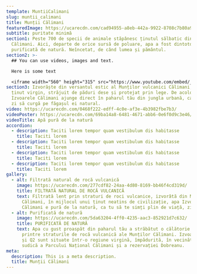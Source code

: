 ```yaml
---
template: MuntiiCalimani
slug: muntii_calimani
title: Munții Călimani
featuredImage: https://ucarecdn.com/cad94955-a8eb-442a-9922-8708c7b80a9e/
subtitle: puritate minimă
section1: Peste 700 de specii de animale stăpânesc ținutul sălbatic din Munții
  Călimani. Aici, departe de orice sursă de poluare, apa a fost dintotdeauna
  purificată de natură. Neîncetat, de când lumea și pământul.
section2: >-
  ## You can use videos, images and text.

  Here is some text

  <iframe width="560" height="315" src="https://www.youtube.com/embed/_m2CHvfVK5I" frameborder="0" allow="accelerometer; autoplay; clipboard-write; encrypted-media; gyroscope; picture-in-picture" allowfullscreen></iframe>
section3: Izvorăște din versantul estic al Munților vulcanici Călimani, într-un
  ținut virgin, străjuit de păduri dese și protejat prin lege. De acolo, apa
  Izvoarele Călimani ajunge direct în paharul tău din jungla urbană, ca fiecare
  zi să curgă pe făgașul ei natural.
video: https://ucarecdn.com/0468f222-edff-4c0e-af3e-4b3982fbe7b3/
videoPoster: https://ucarecdn.com/69ba14a8-6481-4671-abb6-0e6f0d9c3e46/
videoTitle: Apă pură de la natură
accordion:
  - description: Taciti lorem tempor quam vestibulum dis habitasse
    title: Taciti lorem
  - description: Taciti lorem tempor quam vestibulum dis habitasse
    title: Taciti lorem
  - description: Taciti lorem tempor quam vestibulum dis habitasse
    title: Taciti lorem
  - description: Taciti lorem tempor quam vestibulum dis habitasse
    title: Taciti lorem
gallery:
  - alt: Filtrată natural de rocă vulcanică
    image: https://ucarecdn.com/277cdf82-24aa-4d80-8169-bb46f4cd319d/
    title: FILTRATĂ NATURAL DE ROCĂ VULCANICĂ
    text: Filtrată lent prin straturi de roci vulcanice, izvorâtă din Munții
      Călimani, în mijlocul unui ținut neatins de civilizație, apa Izvoarele
      Călimani e pură de la natură, ca tu să te simți plin de viață, zi de zi.
  - alt: Purificată de natură
    image: https://ucarecdn.com/5da63204-4ff0-4235-aac3-852921d7c632/
    title: PURIFICATĂ DE NATURĂ
    text: Apa cu gust proaspăt din paharul tău a străbătut o călătorie de 10 ani,
      printre straturile de rocă vulcanică ale Munților Călimani. Izvoarele Q1
      și Q2 sunt situate într-o regiune virgină, împădurită, în vecinătatea
      sudică a Parcului Național Călimani și a rezervației Dobreanu.
meta:
  description: This is a meta description.
  title: Munții Călimani
---
```


